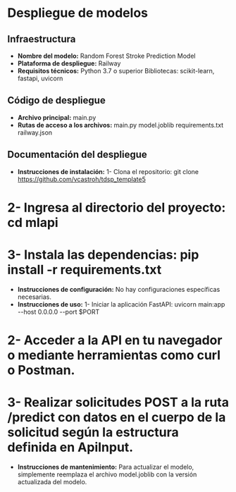 # Despliegue de modelos

## Infraestructura

- **Nombre del modelo:**  Random Forest Stroke Prediction Model
- **Plataforma de despliegue:** Railway
- **Requisitos técnicos:** Python 3.7 o superior
                           Bibliotecas: scikit-learn, fastapi, uvicorn

## Código de despliegue

- **Archivo principal:** main.py
- **Rutas de acceso a los archivos:** main.py
                                      model.joblib
                                      requirements.txt
                                      railway.json

## Documentación del despliegue

- **Instrucciones de instalación:** 1- Clona el repositorio: git clone https://github.com/vcastroh/tdsp_template5
# 2- Ingresa al directorio del proyecto: cd mlapi
# 3- Instala las dependencias: pip install -r requirements.txt
- **Instrucciones de configuración:** No hay configuraciones específicas necesarias.
- **Instrucciones de uso:** 1- Iniciar la aplicación FastAPI: uvicorn main:app --host 0.0.0.0 --port $PORT
# 2- Acceder a la API en tu navegador o mediante herramientas como curl o Postman.
# 3- Realizar solicitudes POST a la ruta /predict con datos en el cuerpo de la solicitud según la estructura definida en ApiInput.
- **Instrucciones de mantenimiento:** Para actualizar el modelo, simplemente reemplaza el archivo model.joblib con la versión actualizada del modelo.
